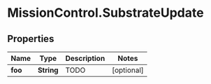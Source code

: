 # MissionControl.SubstrateUpdate

## Properties
Name | Type | Description | Notes
------------ | ------------- | ------------- | -------------
**foo** | **String** | TODO | [optional] 
